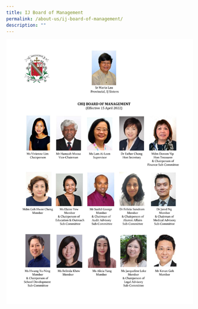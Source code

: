```yaml
---
title: IJ Board of Management
permalink: /about-us/ij-board-of-management/
description: ""
---
```

<img src="/images/ijboard.jpg">